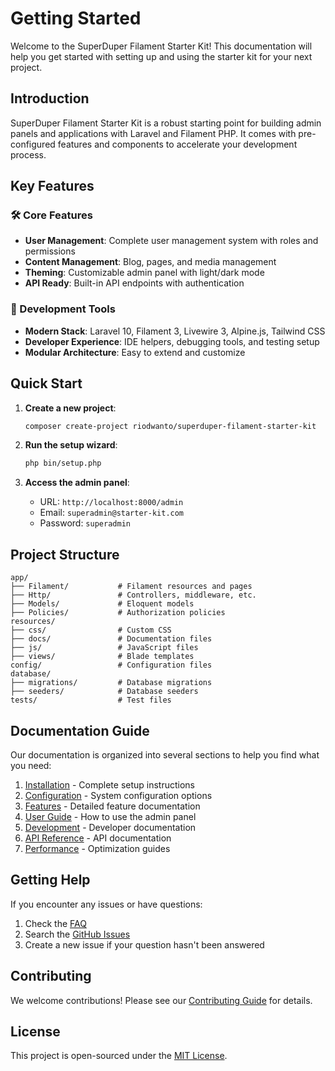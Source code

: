 # Getting Started

Welcome to the SuperDuper Filament Starter Kit! This documentation will help you get started with setting up and using the starter kit for your next project.

## Introduction

SuperDuper Filament Starter Kit is a robust starting point for building admin panels and applications with Laravel and Filament PHP. It comes with pre-configured features and components to accelerate your development process.

## Key Features

### 🛠️ Core Features
- **User Management**: Complete user management system with roles and permissions
- **Content Management**: Blog, pages, and media management
- **Theming**: Customizable admin panel with light/dark mode
- **API Ready**: Built-in API endpoints with authentication

### 🚀 Development Tools
- **Modern Stack**: Laravel 10, Filament 3, Livewire 3, Alpine.js, Tailwind CSS
- **Developer Experience**: IDE helpers, debugging tools, and testing setup
- **Modular Architecture**: Easy to extend and customize

## Quick Start

1. **Create a new project**:
   ```bash
   composer create-project riodwanto/superduper-filament-starter-kit
   ```

2. **Run the setup wizard**:
   ```bash
   php bin/setup.php
   ```

3. **Access the admin panel**:
   - URL: `http://localhost:8000/admin`
   - Email: `superadmin@starter-kit.com`
   - Password: `superadmin`

## Project Structure

```
app/
├── Filament/           # Filament resources and pages
├── Http/               # Controllers, middleware, etc.
├── Models/             # Eloquent models
├── Policies/           # Authorization policies
resources/
├── css/                # Custom CSS
├── docs/               # Documentation files
├── js/                 # JavaScript files
├── views/              # Blade templates
config/                 # Configuration files
database/
├── migrations/         # Database migrations
├── seeders/            # Database seeders
tests/                  # Test files
```

## Documentation Guide

Our documentation is organized into several sections to help you find what you need:

1. [Installation](/docs/installation) - Complete setup instructions
2. [Configuration](/docs/configuration) - System configuration options
3. [Features](/docs/features) - Detailed feature documentation
4. [User Guide](/docs/user-guide) - How to use the admin panel
5. [Development](/docs/development) - Developer documentation
6. [API Reference](/docs/api) - API documentation
7. [Performance](/docs/performance) - Optimization guides

## Getting Help

If you encounter any issues or have questions:

1. Check the [FAQ](/docs/faq)
2. Search the [GitHub Issues](https://github.com/riodwanto/superduper-filament-starter-kit/issues)
3. Create a new issue if your question hasn't been answered

## Contributing

We welcome contributions! Please see our [Contributing Guide](https://github.com/riodwanto/superduper-filament-starter-kit/blob/main/CONTRIBUTING.md) for details.

## License

This project is open-sourced under the [MIT License](https://opensource.org/licenses/MIT).